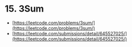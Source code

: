 # 15. 3Sum

- [https://leetcode.com/problems/3sum/](https://leetcode.com/problems/3sum/)
- [https://leetcode.com/submissions/detail/645527025/](https://leetcode.com/submissions/detail/645527025/)
